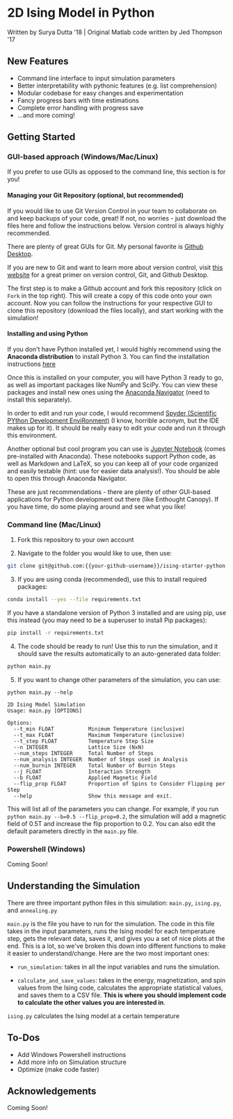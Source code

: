 # 2D Ising Model in Python

Written by Surya Dutta '18 | Original Matlab code written by Jed Thompson '17

## New Features
* Command line interface to input simulation parameters
* Better interpretability with pythonic features (e.g. list comprehension)
* Modular codebase for easy changes and experimentation
* Fancy progress bars with time estimations
* Complete error handling with progress save
* ...and more coming!


## Getting Started

### GUI-based approach (Windows/Mac/Linux)

If you prefer to use GUIs as opposed to the command line, this section is for you!

#### Managing your Git Repository (optional, but recommended)

If you would like to use Git Version Control in your team to collaborate on and keep backups of your code, great! If not, no worries - just download the files here and follow the instructions below. Version control is always highly recommended.

There are plenty of great GUIs for Git. My personal favorite is [Github Desktop](https://desktop.github.com/).

If you are new to Git and want to learn more about version control, visit [this website](https://programminghistorian.org/lessons/getting-started-with-github-desktop) for a great primer on version control, Git, and Github Desktop.

The first step is to make a Github account and fork this repository (click on `Fork` in the top right). This will create a copy of this code onto your own account. Now you can follow the instructions for your respective GUI to clone this repository (download the files locally), and start working with the simulation!

#### Installing and using Python

If you don't have Python installed yet, I would highly recommend using the **Anaconda distribution** to install Python 3. You can find the installation instructions [here](https://docs.anaconda.com/anaconda/install/)

Once this is installed on your computer, you will have Python 3 ready to go, as well as important packages like NumPy and SciPy. You can view these packages and install new ones using the [Anaconda Navigator](https://docs.anaconda.com/anaconda/navigator/) (need to install this separately).

In order to edit and run your code, I would recommend [Spyder (Scientific PYthon Development EnviRonment)](https://pythonhosted.org/spyder/) (I know, horrible acronym, but the IDE makes up for it). It should be really easy to edit your code and run it through this environment.

Another optional but cool program you can use is [Jupyter Notebook](http://jupyter.org/) (comes pre-installed with Anaconda). These notebooks support Python code, as well as Markdown and LaTeX, so you can keep all of your code organized and easily testable (hint: use for easier data analysis!). You should be able to open this through Anaconda Navigator.

These are just recommendations - there are plenty of other GUI-based applications for Python development out there (like Enthought Canopy). If you have time, do some playing around and see what you like!

### Command line (Mac/Linux)

1. Fork this repository to your own account

2. Navigate to the folder you would like to use, then use:
  ```bash
  git clone git@github.com:{{your-github-username}}/ising-starter-python ising && cd ising
  ```

3. If you are using conda (recommended), use this to install required packages:
  ```bash
  conda install --yes --file requirements.txt
  ```

  If you have a standalone version of Python 3 installed and are using pip, use this instead (you may need to be a superuser to install Pip packages):
  ```bash
  pip install -r requirements.txt
  ```

4. The code should be ready to run! Use this to run the simulation, and it should save the results automatically to an auto-generated data folder:
  ```bash
  python main.py
  ```

5. If you want to change other parameters of the simulation, you can use:

  ```
  python main.py --help

  2D Ising Model Simulation
  Usage: main.py [OPTIONS]

  Options:
    --t_min FLOAT           Minimum Temperature (inclusive)
    --t_max FLOAT           Maximum Temperature (inclusive)
    --t_step FLOAT          Temperature Step Size
    --n INTEGER             Lattice Size (NxN)
    --num_steps INTEGER     Total Number of Steps
    --num_analysis INTEGER  Number of Steps used in Analysis
    --num_burnin INTEGER    Total Number of Burnin Steps
    --j FLOAT               Interaction Strength
    --b FLOAT               Applied Magnetic Field
    --flip_prop FLOAT       Proportion of Spins to Consider Flipping per Step
    --help                  Show this message and exit.
  ```

  This will list all of the parameters you can change. For example, if you run `python main.py --b=0.5 --flip_prop=0.2`, the simulation will add a magnetic field of 0.5T and increase the flip proportion to 0.2. You can also edit the default parameters directly in the `main.py` file.


### Powershell (Windows)

Coming Soon!

## Understanding the Simulation

There are three important python files in this simulation: `main.py`, `ising.py`, and `annealing.py`

`main.py` is the file you have to run for the simulation. The code in this file takes in the input parameters, runs the Ising model for each temperature step, gets the relevant data, saves it, and gives you a set of nice plots at the end. This is a lot, so we've broken this down into different functions to make it easier to understand/change. Here are the two most important ones:

* `run_simulation`: takes in all the input variables and runs the simulation.

* `calculate_and_save_values`: takes in the energy, magnetization, and spin values from the Ising code, calculates the appropriate statistical values, and saves them to a CSV file. **This is where you should implement code to calculate the other values you are interested in**.

`ising.py` calculates the Ising model at a certain temperature

## To-Dos

* Add Windows Powershell instructions
* Add more info on Simulation structure
* Optimize (make code faster)

## Acknowledgements

Coming Soon!

